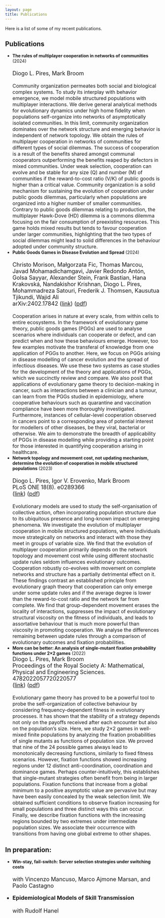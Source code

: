 ```yaml
---
layout: page
title: Publications
---
```



Here is a list of some of my recent publications.

## Publications
* <b>The rules of multiplayer cooperation in networks of communities</b> (2024)
  <br>
  <font size="4">   
  Diogo L. Pires, Mark Broom<br>
  </font> 
   <font size="3">  
  Community organization permeates both social and biological complex systems. To study its interplay with behavior emergence, we model mobile structured populations with multiplayer interactions. We derive general analytical methods for evolutionary dynamics under high home fidelity when populations self-organize into networks of asymptotically isolated communities. In this limit, community organization dominates over the network structure and emerging behavior is independent of network topology. We obtain the rules of multiplayer cooperation in networks of communities for different types of social dilemmas. The success of cooperation is a result of the benefits shared amongst communal cooperators outperforming the benefits reaped by defectors in mixed communities. Under weak selection, cooperation can evolve and be stable for any size (Q) and number (M) of communities if the reward-to-cost ratio (V/K) of public goods is higher than a critical value. Community organization is a solid mechanism for sustaining the evolution of cooperation under public goods dilemmas, particularly when populations are organized into a higher number of smaller communities. Contrary to public goods dilemmas relating to production, the multiplayer Hawk-Dove (HD) dilemma is a commons dilemma focusing on the fair consumption of preexisting resources. This game holds mixed results but tends to favour cooperation under larger communities, highlighting that the two types of social dilemmas might lead to solid differences in the behaviour adopted under community structure.
  </font>
* <b>Public Goods Games in Disease Evolution and Spread</b> (2024)
  <br>
  <font size="4">   
  Christo Morison, Małgorzata Fic, Thomas Marcou, Javad Mohamadichamgavi, Javier Redondo Antón, Golsa Sayyar, Alexander Stein, Frank Bastian, Hana Krakovská, Nandakishor Krishnan, Diogo L. Pires, Mohammadreza Satouri, Frederik J. Thomsen, Kausutua Tjikundi, Wajid Ali<br>
  arXiv:2402.17842
  (<a href="https://arxiv.org/abs/2402.17842" target="_blank">link</a>) (<a href="https://arxiv.org/pdf/2402.17842.pdf" target="_blank">pdf</a>) <br>
  </font> 
   <font size="3">  
  Cooperation arises in nature at every scale, from within cells to entire ecosystems. In the framework of evolutionary game theory, public goods games (PGGs) are used to analyse scenarios where individuals can cooperate or defect, and can predict when and how these behaviours emerge. However, too few examples motivate the transferal of knowledge from one application of PGGs to another. Here, we focus on PGGs arising in disease modelling of cancer evolution and the spread of infectious diseases. We use these two systems as case studies for the development of the theory and applications of PGGs, which we succinctly review and compare. We also posit that applications of evolutionary game theory to decision-making in cancer, such as interactions between a clinician and a tumour, can learn from the PGGs studied in epidemiology, where cooperative behaviours such as quarantine and vaccination compliance have been more thoroughly investigated. Furthermore, instances of cellular-level cooperation observed in cancers point to a corresponding area of potential interest for modellers of other diseases, be they viral, bacterial or otherwise. We aim to demonstrate the breadth of applicability of PGGs in disease modelling while providing a starting point for those interested in quantifying cooperation arising in healthcare.
  </font> 
* <b>Network topology and movement cost, not updating mechanism, determine the evolution of cooperation in mobile structured populations</b> (2023)
  <br>
  <font size="4">   
  Diogo L. Pires, Igor V. Erovenko, Mark Broom<br>
  PLoS ONE 18(8). e0289366<br>
  (<a href="https://journals.plos.org/plosone/article?id=10.1371/journal.pone.0289366" target="_blank">link</a>) (<a href="https://journals.plos.org/plosone/article?id=10.1371/journal.pone.0289366" target="_blank">pdf</a>) <br>
  </font> 
   <font size="3">  
  Evolutionary models are used to study the self-organisation of collective action, often incorporating population structure due to its ubiquitous presence and long-known impact on emerging phenomena. We investigate the evolution of multiplayer cooperation in mobile structured populations, where individuals move strategically on networks and interact with those they meet in groups of variable size. We find that the evolution of multiplayer cooperation primarily depends on the network topology and movement cost while using different stochastic update rules seldom influences evolutionary outcomes. Cooperation robustly co-evolves with movement on complete networks and structure has a partially detrimental effect on it. These findings contrast an established principle from evolutionary graph theory that cooperation can only emerge under some update rules and if the average degree is lower than the reward-to-cost ratio and the network far from complete. We find that group-dependent movement erases the locality of interactions, suppresses the impact of evolutionary structural viscosity on the fitness of individuals, and leads to assortative behaviour that is much more powerful than viscosity in promoting cooperation. We analyse the differences remaining between update rules through a comparison of evolutionary outcomes and fixation probabilities.
  </font> 
* <b>More can be better: An analysis of single-mutant fixation probability functions under 2×2 games</b> (2022)
  <br>
  <font size="4"> 
  Diogo L. Pires, Mark Broom<br>
  Proceedings of the Royal Society A: Mathematical, Physical and Engineering Sciences. 4782022057720220577<br>
  (<a href="https://royalsocietypublishing.org/doi/full/10.1098/rspa.2022.0577" target="_blank">link</a>) (<a href="https://royalsocietypublishing.org/eprint/VWSNTSCYIIAXFAFT2HJ3/full" target="_blank">pdf</a>) <br>
  </font> 
   <font size="3">  
  Evolutionary game theory has proved to be a powerful tool to probe the self-organization of collective behaviour by considering frequency-dependent fitness in evolutionary processes. It has shown that the stability of a strategy depends not only on the payoffs received after each encounter but also on the population’s size. Here, we study 2×2 games in well-mixed finite populations by analyzing the fixation probabilities of single mutants as functions of population size. We proved that nine of the 24 possible games always lead to monotonically decreasing functions, similarly to fixed fitness scenarios. However, fixation functions showed increasing regions under 12 distinct anti-coordination, coordination and dominance games. Perhaps counter-intuitively, this establishes that single-mutant strategies often benefit from being in larger populations. Fixation functions that increase from a global minimum to a positive asymptotic value are pervasive but may have been easily concealed by the weak selection limit. We obtained sufficient conditions to observe fixation increasing for small populations and three distinct ways this can occur. Finally, we describe fixation functions with the increasing regions bounded by two extremes under intermediate population sizes. We associate their occurrence with transitions from having one global extreme to other shapes.
  </font> 


## In preparation:


* <b>Win-stay, fail-switch: Server selection strategies under switching costs</b>
  <br>
  <font size="4">   
  with Vincenzo Mancuso, Marco Ajmone Marsan, and Paolo Castagno<br>

* <b>Epidemiological Models of Skill Transmission</b>
  <br>
  <font size="4">   
  with Rudolf Hanel<br>



